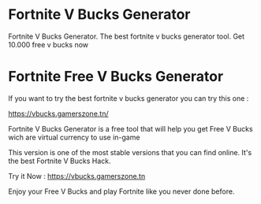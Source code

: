 # Fortnite V Bucks Generator
Fortnite V Bucks Generator. The best fortnite v bucks generator tool. Get 10.000 free v bucks now

# Fortnite Free V Bucks Generator
If you want to try the best fortnite v bucks generator you can try this one :

https://vbucks.gamerszone.tn/

Fortnite V Bucks Generator is a free tool that will help you get Free V Bucks wich are virtual currency to use in-game

This version is one of the most stable versions that you can find online. It's the best Fortnite V Bucks Hack.

Try it Now : https://vbucks.gamerszone.tn

Enjoy your Free V Bucks and play Fortnite like you never done before.


